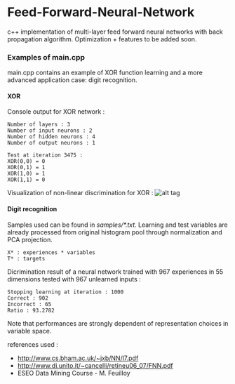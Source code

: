 # Feed-Forward-Neural-Network


c++ implementation of multi-layer feed forward neural networks with back propagation algorithm.
Optimization + features to be added soon.

### Examples of main.cpp
main.cpp contains an example of XOR function learning and a more advanced application case: digit recognition.

#### XOR
Console output for XOR network :
```
Number of layers : 3
Number of input neurons : 2
Number of hidden neurons : 4
Number of output neurons : 1

Test at iteration 3475 :
XOR(0,0) = 0
XOR(0,1) = 1
XOR(1,0) = 1
XOR(1,1) = 0
```
Visualization of non-linear discrimination for XOR :
![alt tag](http://i.imgur.com/FcnprGb.png)

#### Digit recognition
Samples used can be found in _samples/*.txt_.
Learning and test variables are already processed from original histogram pool through normalization and PCA projection.
```
X* : experiences * variables
T* : targets
```
Dicrimination result of a neural network trained with 967 experiences in 55 dimensions tested with 967 unlearned inputs :
```
Stopping learning at iteration : 1000
Correct : 902
Incorrect : 65
Ratio : 93.2782
```
Note that performances are strongly dependent of representation choices in variable space. 


references used :
- http://www.cs.bham.ac.uk/~jxb/NN/l7.pdf
- http://www.di.unito.it/~cancelli/retineu06_07/FNN.pdf
- ESEO Data Mining Course - M. Feuilloy
